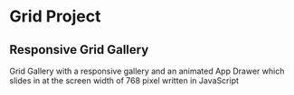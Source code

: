 # Grid Project

## Responsive Grid Gallery

Grid Gallery with a responsive gallery and an animated App Drawer
which slides in at the screen width of 768 pixel written in JavaScript
